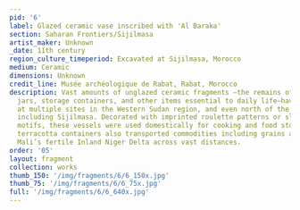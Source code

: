 ```yaml
---
pid: '6'
label: Glazed ceramic vase inscribed with 'Al Baraka'
section: Saharan Frontiers/Sijilmasa
artist_maker: Unknown
_date: 11th century
region_culture_timeperiod: Excavated at Sijilmasa, Morocco
medium: Ceramic
dimensions: Unknown
credit_line: Musée archéologique de Rabat, Rabat, Morocco
description: Vast amounts of unglazed ceramic fragments —the remains of bottles, bowls,
  jars, storage containers, and other items essential to daily life—have been excavated
  at multiple sites in the Western Sudan region, and even north of the Sahara at sites
  including Sijilmasa. Decorated with imprinted roulette patterns or slip-painted
  motifs, these vessels were used domestically for cooking and food storage. Such
  terracotta containers also transported commodities including grains and fist from
  Mali’s fertile Inland Niger Delta across vast distances.
order: '05'
layout: fragment
collection: works
thumb_150: '/img/fragments/6/6_150x.jpg'
thumb_75: '/img/fragments/6/6_75x.jpg'
full: '/img/fragments/6/6_640x.jpg'
---
```

